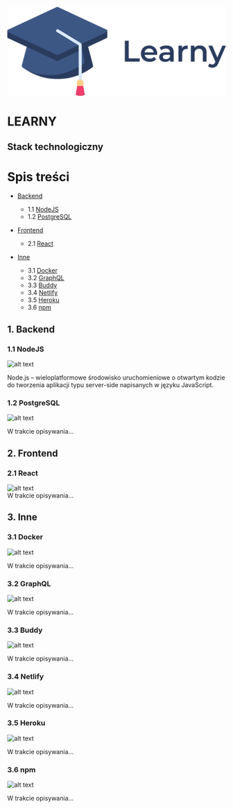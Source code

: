 ![alt text]("../../../assets/logomin.png)

# LEARNY

## Stack technologiczny

Spis treści
=================
  * [Backend](#1-backend)
    * 1.1 [NodeJS](#11-nodejs)
    * 1.2 [PostgreSQL](#12-PostgreSQL)
    
 * [Frontend](#2-frontend)
    * 2.1 [React](#21-react)
  
* [Inne](#3-inne)
    * 3.1 [Docker](#31-docker)
    * 3.2 [GraphQL](#32-graphql)
    * 3.3 [Buddy](#33-buddy)
    * 3.4 [Netlify](#34-netlify)
    * 3.5 [Heroku](#35-heroku)
    * 3.6 [npm](#36-npm)


  
## 1. Backend
### 1.1 NodeJS
![alt text](https://static.antyweb.pl/wp-content/uploads/2018/05/31172710/nodejs-frameworks-1420x670.png)</br>

Node.js – wieloplatformowe środowisko uruchomieniowe o otwartym kodzie do tworzenia aplikacji typu server-side napisanych w języku JavaScript.

### 1.2 PostgreSQL
![alt text](https://dashboard.snapcraft.io/site_media/appmedia/2017/05/postgresql-icon-256x256.jpg.png)</br>

W trakcie opisywania...


## 2. Frontend
### 2.1 React
![alt text](https://jaki-jezyk-programowania.pl/img/react.png)</br>
W trakcie opisywania...


## 3. Inne
### 3.1 Docker
![alt text](https://d2eip9sf3oo6c2.cloudfront.net/tags/images/000/000/947/square_256/docker%282%29.png)</br>

W trakcie opisywania...

### 3.2 GraphQL
![alt text](https://jaki-jezyk-programowania.pl/img/react.png)</br>

W trakcie opisywania...

### 3.3 Buddy
![alt text](https://typeofweb.com/wp-content/uploads/2019/10/logo-blue-300x133.png)</br>

W trakcie opisywania...

### 3.4 Netlify
![alt text](https://miro.medium.com/fit/c/256/256/0*BRl-uL7N9LF-1hiD.png)</br>

W trakcie opisywania...

### 3.5 Heroku
![alt text](https://miro.medium.com/max/512/0*1JWDyDwHG_mSRZl_.png)</br>

W trakcie opisywania...

### 3.6 npm
![alt text](https://www.idaszak.com/assets/img/npm.png)</br>

W trakcie opisywania...